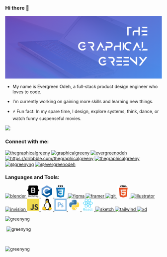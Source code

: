 ### Hi there 👋 <br /> 
<!-- -->
<img src="20230831_105844_0001.png" alt="GreenyNg" /> <br /> 
<!-- -->
- My name is Evergreen Odeh, a full-stack product design engineer who loves to code. <br /> 
<!-- -->
- I’m currently working on gaining more skills and learning new things. <br />
<!--
- I’m looking to collaborate on ...
- I’m looking for help with ...
- Ask me about ...
- How to reach me: ...
- Pronouns: ...
-->
- ⚡ Fun fact: In my spare time, I design, explore systems, think, dance, or watch funny suspenseful movies. <br />
<!-- -->
<a href="https://bit.ly/the_graphicalgreeny"><img src="https://img.shields.io/badge/%F0%9F%8D%83%20The%20Graphical%20Greeny-htttps%3A%2F%2Fbit.ly%2Fthe__graphicalgreeny-lightgrey"/></a>
<!--<a href="https://www.linkedin.com/in/timonwa"><img alt="LinkedIn" src="https://img.shields.io/badge/LinkedIn%20-%23ffdfba.svg?&style=for-the-badge&logo=LinkedIn&logoColor=434141"/></a> 
<a href="https://www.instagram.com/timonwa_codes"><img alt="Instagram" src="https://img.shields.io/badge/Instagram%20-%23ffdfba.svg?&style=for-the-badge&logo=Instagram&logoColor=434141"/></a>

<h1 align="center">Hi 👋, I'm Evergreen Odeh</h1>
<h3 align="center">A full-stack product design engineer who loves to code.</h3>-->

<!-- <p align="left"> <a href="https://github.com/ryo-ma/github-profile-trophy"><img src="https://github-profile-trophy.vercel.app/?username=greenyng" alt="greenyng" /></a> </p> -->
<!-- 
### Blogs posts
BLOG-POST-LIST:START
BLOG-POST-LIST:END
 -->
<h3 align="left">Connect with me:</h3>
<p align="left">
<a href="https://codepen.io/thegraphicalgreeny" target="blank"><img align="center" src="https://raw.githubusercontent.com/rahuldkjain/github-profile-readme-generator/master/src/images/icons/Social/codepen.svg" alt="thegraphicalgreeny" height="30" width="40" /></a>
<a href="https://twitter.com/graphicalgreeny" target="blank"><img align="center" src="https://raw.githubusercontent.com/rahuldkjain/github-profile-readme-generator/master/src/images/icons/Social/twitter.svg" alt="graphicalgreeny" height="30" width="40" /></a>
<a href="https://linkedin.com/in/evergreenodeh" target="blank"><img align="center" src="https://raw.githubusercontent.com/rahuldkjain/github-profile-readme-generator/master/src/images/icons/Social/linked-in-alt.svg" alt="evergreenodeh" height="30" width="40" /></a>
<a href="https://dribbble.com/https://dribbble.com/thegraphicalgreeny" target="blank"><img align="center" src="https://raw.githubusercontent.com/rahuldkjain/github-profile-readme-generator/master/src/images/icons/Social/dribbble.svg" alt="https://dribbble.com/thegraphicalgreeny" height="30" width="40" /></a>
<a href="https://www.behance.net/thegraphicalgreeny" target="blank"><img align="center" src="https://raw.githubusercontent.com/rahuldkjain/github-profile-readme-generator/master/src/images/icons/Social/behance.svg" alt="thegraphicalgreeny" height="30" width="40" /></a>
<a href="https://hashnode.com/@greenyng" target="blank"><img align="center" src="https://raw.githubusercontent.com/rahuldkjain/github-profile-readme-generator/master/src/images/icons/Social/hashnode.svg" alt="@greenyng" height="30" width="40" /></a>
<a href="https://medium.com/@evergreenodeh" target="blank"><img align="center" src="https://raw.githubusercontent.com/rahuldkjain/github-profile-readme-generator/master/src/images/icons/Social/medium.svg" alt="@evergreenodeh" height="30" width="40" /></a>
</p>
<!-- -->
<h3 align="left">Languages and Tools:</h3>
<p align="left"> <a href="https://www.blender.org/" target="_blank" rel="noreferrer"> <img src="https://download.blender.org/branding/community/blender_community_badge_white.svg" alt="blender" width="40" height="40"/> </a> <a href="https://getbootstrap.com" target="_blank" rel="noreferrer"> <img src="https://raw.githubusercontent.com/devicons/devicon/master/icons/bootstrap/bootstrap-plain-wordmark.svg" alt="bootstrap" width="40" height="40"/> </a> <a href="https://www.cprogramming.com/" target="_blank" rel="noreferrer"> <img src="https://raw.githubusercontent.com/devicons/devicon/master/icons/c/c-original.svg" alt="c" width="40" height="40"/> </a> <a href="https://www.w3schools.com/css/" target="_blank" rel="noreferrer"> <img src="https://raw.githubusercontent.com/devicons/devicon/master/icons/css3/css3-original-wordmark.svg" alt="css3" width="40" height="40"/> </a> <a href="https://www.figma.com/" target="_blank" rel="noreferrer"> <img src="https://www.vectorlogo.zone/logos/figma/figma-icon.svg" alt="figma" width="40" height="40"/> </a> <a href="https://www.framer.com/" target="_blank" rel="noreferrer"> <img src="https://www.vectorlogo.zone/logos/framer/framer-icon.svg" alt="framer" width="40" height="40"/> </a> <a href="https://git-scm.com/" target="_blank" rel="noreferrer"> <img src="https://www.vectorlogo.zone/logos/git-scm/git-scm-icon.svg" alt="git" width="40" height="40"/> </a> <a href="https://www.w3.org/html/" target="_blank" rel="noreferrer"> <img src="https://raw.githubusercontent.com/devicons/devicon/master/icons/html5/html5-original-wordmark.svg" alt="html5" width="40" height="40"/> </a> <a href="https://www.adobe.com/in/products/illustrator.html" target="_blank" rel="noreferrer"> <img src="https://www.vectorlogo.zone/logos/adobe_illustrator/adobe_illustrator-icon.svg" alt="illustrator" width="40" height="40"/> </a> <a href="https://www.invisionapp.com/" target="_blank" rel="noreferrer"> <img src="https://www.vectorlogo.zone/logos/invisionapp/invisionapp-icon.svg" alt="invision" width="40" height="40"/> </a> <a href="https://developer.mozilla.org/en-US/docs/Web/JavaScript" target="_blank" rel="noreferrer"> <img src="https://raw.githubusercontent.com/devicons/devicon/master/icons/javascript/javascript-original.svg" alt="javascript" width="40" height="40"/> </a> <a href="https://www.linux.org/" target="_blank" rel="noreferrer"> <img src="https://raw.githubusercontent.com/devicons/devicon/master/icons/linux/linux-original.svg" alt="linux" width="40" height="40"/> </a> <a href="https://www.photoshop.com/en" target="_blank" rel="noreferrer"> <img src="https://raw.githubusercontent.com/devicons/devicon/master/icons/photoshop/photoshop-line.svg" alt="photoshop" width="40" height="40"/> </a> <a href="https://www.python.org" target="_blank" rel="noreferrer"> <img src="https://raw.githubusercontent.com/devicons/devicon/master/icons/python/python-original.svg" alt="python" width="40" height="40"/> </a> <a href="https://reactjs.org/" target="_blank" rel="noreferrer"> <img src="https://raw.githubusercontent.com/devicons/devicon/master/icons/react/react-original-wordmark.svg" alt="react" width="40" height="40"/> </a> <a href="https://www.sketch.com/" target="_blank" rel="noreferrer"> <img src="https://www.vectorlogo.zone/logos/sketchapp/sketchapp-icon.svg" alt="sketch" width="40" height="40"/> </a> <a href="https://tailwindcss.com/" target="_blank" rel="noreferrer"> <img src="https://www.vectorlogo.zone/logos/tailwindcss/tailwindcss-icon.svg" alt="tailwind" width="40" height="40"/> </a> <a href="https://www.adobe.com/products/xd.html" target="_blank" rel="noreferrer"> <img src="https://cdn.worldvectorlogo.com/logos/adobe-xd.svg" alt="xd" width="40" height="40"/> </a> </p>

<p><img align="left" src="https://github-readme-stats.vercel.app/api/top-langs?username=greenyng&show_icons=true&locale=en&layout=compact" alt="greenyng" /></p> <br/>

<p>&nbsp;<img align="center" src="https://github-readme-stats.vercel.app/api?username=greenyng&show_icons=true&locale=en" alt="greenyng" /></p> <br/>

<p><img align="center" src="https://github-readme-streak-stats.herokuapp.com/?user=greenyng&" alt="greenyng" /></p> <br/>
